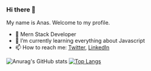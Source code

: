 ### Hi there 👋
My name is Anas. Welcome to my profile.

<!--
ELMESKINEAnas/ELMESKINEAnas is a :sparkles: special :sparkles: repository because its README.md (this file) appears on your GitHub profile.

Here are some ideas to get you started:
-->


- :telescope: Mern Stack Developer
- :seedling: I’m currently learning everything about Javascript
- :mailbox: How to reach me: [Twitter](https://twitter.com/anas_elm_), [LinkedIn](https://www.linkedin.com/in/anas-el-meskine-607924186/)

![Anurag's GitHub stats](https://github-readme-stats.vercel.app/api?username=ELMESKINEAnas&show_icons=true&theme=radical)
[![Top Langs](https://github-readme-stats.vercel.app/api/top-langs/?username=ELMESKINEAnas&layout=compact)](https://github.com/ELMESKINEAnas)

<!--
**ELMESKINEAnas/ELMESKINEAnas** is a ✨ _special_ ✨ repository because its `README.md` (this file) appears on your GitHub profile.

Here are some ideas to get you started:

- 🔭 I’m currently working on ...
- 🌱 I’m currently learning ...
- 👯 I’m looking to collaborate on ...
- 🤔 I’m looking for help with ...
- 💬 Ask me about ...
- 📫 How to reach me: ...
- 😄 Pronouns: ...
- ⚡ Fun fact: ...
-->
